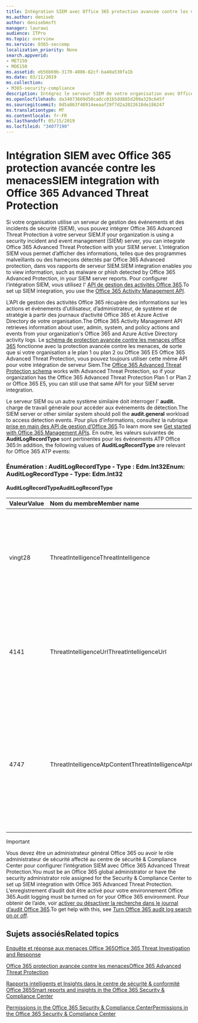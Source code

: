 ```yaml
---
title: Intégration SIEM avec Office 365 protection avancée contre les menaces
ms.author: deniseb
author: denisebmsft
manager: laurawi
audience: ITPro
ms.topic: overview
ms.service: O365-seccomp
localization_priority: None
search.appverid:
- MET150
- MOE150
ms.assetid: eb56b69b-3170-4086-82cf-ba40a530fa1b
ms.date: 03/11/2019
ms.collection:
- M365-security-compliance
description: Intégrez le serveur SIEM de votre organisation avec Office 365 protection avancée contre les menaces et les événements de menace associés dans l’API de gestion des activités Office 365.
ms.openlocfilehash: da34073669d50cadcc01b5dd885d209a329c645f
ms.sourcegitcommit: 0d5a863f48914eeaaf29f7d2a2022618de186247
ms.translationtype: MT
ms.contentlocale: fr-FR
ms.lasthandoff: 05/15/2019
ms.locfileid: "34077190"
---
```

# <a name="siem-integration-with-office-365-advanced-threat-protection"></a><span data-ttu-id="d767b-103">Intégration SIEM avec Office 365 protection avancée contre les menaces</span><span class="sxs-lookup"><span data-stu-id="d767b-103">SIEM integration with Office 365 Advanced Threat Protection</span></span>

<span data-ttu-id="d767b-104">Si votre organisation utilise un serveur de gestion des événements et des incidents de sécurité (SIEM), vous pouvez intégrer Office 365 Advanced Threat Protection à votre serveur SIEM.</span><span class="sxs-lookup"><span data-stu-id="d767b-104">If your organization is using a security incident and event management (SIEM) server, you can integrate Office 365 Advanced Threat Protection with your SIEM server.</span></span> <span data-ttu-id="d767b-105">L’intégration SIEM vous permet d’afficher des informations, telles que des programmes malveillants ou des hameçons détectés par Office 365 Advanced protection, dans vos rapports de serveur SIEM.</span><span class="sxs-lookup"><span data-stu-id="d767b-105">SIEM integration enables you to view information, such as malware or phish detected by Office 365 Advanced Protection, in your SIEM server reports.</span></span> <span data-ttu-id="d767b-106">Pour configurer l’intégration SIEM, vous utilisez l' [API de gestion des activités Office 365](https://docs.microsoft.com/office/office-365-management-api/office-365-management-activity-api-reference).</span><span class="sxs-lookup"><span data-stu-id="d767b-106">To set up SIEM integration, you use the [Office 365 Activity Management API](https://docs.microsoft.com/office/office-365-management-api/office-365-management-activity-api-reference).</span></span> 

<span data-ttu-id="d767b-107">L’API de gestion des activités Office 365 récupère des informations sur les actions et événements d’utilisateur, d’administrateur, de système et de stratégie à partir des journaux d’activité Office 365 et Azure Active Directory de votre organisation.</span><span class="sxs-lookup"><span data-stu-id="d767b-107">The Office 365 Activity Management API retrieves information about user, admin, system, and policy actions and events from your organization's Office 365 and Azure Active Directory activity logs.</span></span> <span data-ttu-id="d767b-108">Le [schéma de protection avancée contre les menaces office 365](https://docs.microsoft.com/office/office-365-management-api/office-365-management-activity-api-schema#office-365-advanced-threat-protection-and-threat-intelligence-schema) fonctionne avec la protection avancée contre les menaces, de sorte que si votre organisation a le plan 1 ou plan 2 ou Office 365 E5 Office 365 Advanced Threat Protection, vous pouvez toujours utiliser cette même API pour votre intégration de serveur Siem.</span><span class="sxs-lookup"><span data-stu-id="d767b-108">The [Office 365 Advanced Threat Protection schema](https://docs.microsoft.com/office/office-365-management-api/office-365-management-activity-api-schema#office-365-advanced-threat-protection-and-threat-intelligence-schema) works with Advanced Threat Protection, so if your organization has the Office 365 Advanced Threat Protection Plan 1 or Plan 2 or Office 365 E5, you can still use that same API for your SIEM server integration.</span></span> 

<span data-ttu-id="d767b-109">Le serveur SIEM ou un autre système similaire doit interroger l' **audit.** charge de travail générale pour accéder aux événements de détection.</span><span class="sxs-lookup"><span data-stu-id="d767b-109">The SIEM server or other similar system should poll the **audit.general** workload to access detection events.</span></span> <span data-ttu-id="d767b-110">Pour plus d’informations, consultez la rubrique [prise en main des API de gestion d’Office 365](https://docs.microsoft.com/office/office-365-management-api/get-started-with-office-365-management-apis).</span><span class="sxs-lookup"><span data-stu-id="d767b-110">To learn more see [Get started with Office 365 Management APIs](https://docs.microsoft.com/office/office-365-management-api/get-started-with-office-365-management-apis).</span></span> <span data-ttu-id="d767b-111">En outre, les valeurs suivantes de **AuditLogRecordType** sont pertinentes pour les événements ATP Office 365:</span><span class="sxs-lookup"><span data-stu-id="d767b-111">In addition, the following values of **AuditLogRecordType** are relevant for Office 365 ATP events:</span></span>

### <a name="enum-auditlogrecordtype---type-edmint32"></a><span data-ttu-id="d767b-112">Énumération : AuditLogRecordType - Type : Edm.Int32</span><span class="sxs-lookup"><span data-stu-id="d767b-112">Enum: AuditLogRecordType - Type: Edm.Int32</span></span>

#### <a name="auditlogrecordtype"></a><span data-ttu-id="d767b-113">AuditLogRecordType</span><span class="sxs-lookup"><span data-stu-id="d767b-113">AuditLogRecordType</span></span>

|<span data-ttu-id="d767b-114">Valeur</span><span class="sxs-lookup"><span data-stu-id="d767b-114">Value</span></span>|<span data-ttu-id="d767b-115">Nom du membre</span><span class="sxs-lookup"><span data-stu-id="d767b-115">Member name</span></span>|<span data-ttu-id="d767b-116">Description</span><span class="sxs-lookup"><span data-stu-id="d767b-116">Description</span></span>|
|:-----|:-----|:-----|
|<span data-ttu-id="d767b-117">vingt</span><span class="sxs-lookup"><span data-stu-id="d767b-117">28</span></span>|<span data-ttu-id="d767b-118">ThreatIntelligence</span><span class="sxs-lookup"><span data-stu-id="d767b-118">ThreatIntelligence</span></span>|<span data-ttu-id="d767b-119">Événements d’hameçonnage et de programmes malveillants depuis Exchange Online Protection et Office 365 Advanced Threat Protection.</span><span class="sxs-lookup"><span data-stu-id="d767b-119">Phishing and malware events from Exchange Online Protection and Office 365 Advanced Threat Protection.</span></span>|
|<span data-ttu-id="d767b-120">41</span><span class="sxs-lookup"><span data-stu-id="d767b-120">41</span></span>|<span data-ttu-id="d767b-121">ThreatIntelligenceUrl</span><span class="sxs-lookup"><span data-stu-id="d767b-121">ThreatIntelligenceUrl</span></span>|<span data-ttu-id="d767b-122">Les événements de la protection avancée contre les menaces des liens approuvés ATP (temps de blocage) et de blocage d’Office 365.</span><span class="sxs-lookup"><span data-stu-id="d767b-122">ATP Safe Links time-of-block and block override events from Office 365 Advanced Threat Protection.</span></span>|
|<span data-ttu-id="d767b-123">47</span><span class="sxs-lookup"><span data-stu-id="d767b-123">47</span></span>|<span data-ttu-id="d767b-124">ThreatIntelligenceAtpContent</span><span class="sxs-lookup"><span data-stu-id="d767b-124">ThreatIntelligenceAtpContent</span></span>|<span data-ttu-id="d767b-125">Événements de hameçonnage et de programmes malveillants pour les fichiers dans SharePoint Online, OneDrive entreprise et Microsoft teams à partir d’Office 365 protection avancée contre les menaces.</span><span class="sxs-lookup"><span data-stu-id="d767b-125">Phishing and malware events for files in SharePoint Online, OneDrive for Business, and Microsoft Teams from Office 365 Advanced Threat Protection.</span></span>|

> [!IMPORTANT]
> <span data-ttu-id="d767b-126">Vous devez être un administrateur général Office 365 ou avoir le rôle administrateur de sécurité affecté au centre de sécurité & Compliance Center pour configurer l’intégration SIEM avec Office 365 Advanced Threat Protection.</span><span class="sxs-lookup"><span data-stu-id="d767b-126">You must be an Office 365 global administrator or have the security administrator role assigned for the Security & Compliance Center to set up SIEM integration with Office 365 Advanced Threat Protection.</span></span><br/><span data-ttu-id="d767b-127">L’enregistrement d’audit doit être activé pour votre environnement Office 365.</span><span class="sxs-lookup"><span data-stu-id="d767b-127">Audit logging must be turned on for your Office 365 environment.</span></span> <span data-ttu-id="d767b-128">Pour obtenir de l’aide, voir [activer ou désactiver la recherche dans le journal d’audit Office 365](turn-audit-log-search-on-or-off.md).</span><span class="sxs-lookup"><span data-stu-id="d767b-128">To get help with this, see [Turn Office 365 audit log search on or off](turn-audit-log-search-on-or-off.md).</span></span>

## <a name="related-topics"></a><span data-ttu-id="d767b-129">Sujets associés</span><span class="sxs-lookup"><span data-stu-id="d767b-129">Related topics</span></span>

[<span data-ttu-id="d767b-130">Enquête et réponse aux menaces Office 365</span><span class="sxs-lookup"><span data-stu-id="d767b-130">Office 365 Threat Investigation and Response</span></span>](office-365-ti.md)

[<span data-ttu-id="d767b-131">Office 365 protection avancée contre les menaces</span><span class="sxs-lookup"><span data-stu-id="d767b-131">Office 365 Advanced Threat Protection</span></span>](office-365-atp.md)

[<span data-ttu-id="d767b-132">Rapports intelligents et Insights dans le centre de sécurité &amp; conformité Office 365</span><span class="sxs-lookup"><span data-stu-id="d767b-132">Smart reports and insights in the Office 365 Security &amp; Compliance Center</span></span>](reports-and-insights-in-security-and-compliance.md)
  
[<span data-ttu-id="d767b-133">Permissions in the Office 365 Security &amp; Compliance Center</span><span class="sxs-lookup"><span data-stu-id="d767b-133">Permissions in the Office 365 Security &amp; Compliance Center</span></span>](permissions-in-the-security-and-compliance-center.md)
  
